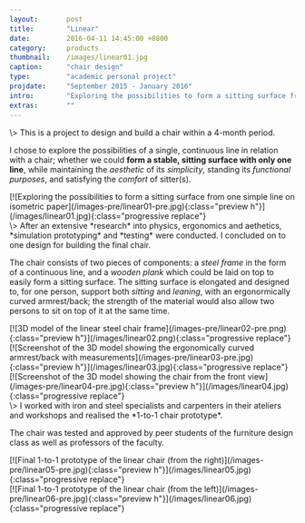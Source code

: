 ```yaml
---
layout:       post
title:        "Linear"
date:         2016-04-11 14:45:00 +0800
category:     products
thumbnail:    /images/linear01.jpg
caption:      "chair design"
type:         "academic personal project"
projdate:     "September 2015 - January 2016"
intro:        "Exploring the possibilities to form a sitting surface from one simple line"
extras:       ""
---
```



<div class="entry" markdown="1">
\>  
This is a project to design and build a chair within a 4-month period.

I chose to explore the possibilities of a single, continuous line in relation with a chair; whether we could **form a stable, sitting surface with only one line**, while maintaining the *aesthetic* of its *simplicity*, standing its *functional purposes*, and satisfying the *comfort* of sitter(s).
</div>

<div class="image entry" markdown="1">
[![Exploring the possibilities to form a sitting surface from one simple line on isometric paper](/images-pre/linear01-pre.jpg){:class="preview h"}](/images/linear01.jpg){:class="progressive replace"}
</div>

<div class="entry" markdown="1">
\>  
After an extensive *research* into physics, ergonomics and aethetics, *simulation prototyping* and *testing* were conducted. I concluded on to one design for building the final chair.

The chair consists of two pieces of components: a *steel frame* in the form of a continuous line, and a *wooden plank* which could be laid on top to easily form a sitting surface. The sitting surface is elongated and designed to, for one person, support both *sitting* and *leaning*, with an ergonormically curved armrest/back; the strength of the material would also allow two persons to sit on top of it at the same time.
</div>

<div class="image entry" markdown="1">
[![3D model of the linear steel chair frame](/images-pre/linear02-pre.png){:class="preview h"}](/images/linear02.png){:class="progressive replace"}
</div>

<div class="image entry" markdown="1">
[![Screenshot of the 3D model showing the ergonomically curved armrest/back with measurements](/images-pre/linear03-pre.jpg){:class="preview h"}](/images/linear03.jpg){:class="progressive replace"}
</div>

<div class="image entry" markdown="1">
[![Screenshot of the 3D model showing the chair from the front view](/images-pre/linear04-pre.jpg){:class="preview h"}](/images/linear04.jpg){:class="progressive replace"}
</div>

<div class="entry thin" markdown="1">
\>  
I worked with iron and steel specialists and carpenters in their ateliers and workshops and realised the *1-to-1 chair prototype*.

The chair was tested and approved by peer students of the furniture design class as well as professors of the faculty.
</div>
<div class="image entry" markdown="1">
[![Final 1-to-1 prototype of the linear chair (from the right)](/images-pre/linear05-pre.jpg){:class="preview h"}](/images/linear05.jpg){:class="progressive replace"}
</div>

<div class="image entry" markdown="1">
[![Final 1-to-1 prototype of the linear chair (from the left)](/images-pre/linear06-pre.jpg){:class="preview h"}](/images/linear06.jpg){:class="progressive replace"}
</div>
